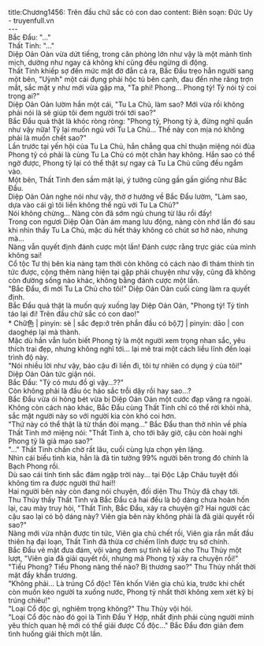title:Chương1456: Trên đầu chữ sắc có con dao
content:
Biên soạn: Đức Uy - truyenfull.vn<br>---<br>Bắc Đẩu: "..."<br>Thất Tinh: "..."<br>Diệp Oản Oản vừa dứt tiếng, trong căn phòng lớn như vậy là một mảnh tĩnh mịch, dường như ngay cả không khí cũng đều ngừng di động.<br>Thất Tinh khiếp sợ đến mức mặt đờ đẫn cả ra, Bắc Đẩu trẹo hẳn người sang một bên, "Uỳnh" một cái đụng phải hộc tủ bên cạnh, đau đến nhe răng trợn mắt, sắc mặt y như mới vừa gặp ma, "Ta phi! Phong... Phong tỷ! Tỷ nói tỷ coi trọng ai?"<br>Diệp Oản Oản lườm hắn một cái, "Tu La Chủ, làm sao? Mới vừa rồi không phải nói là sẽ giúp tôi đem người trói tới sao?"<br>Bắc Đẩu quả thật là khóc ròng ròng: "Phong tỷ, Phong tỷ à, đừng nghĩ quẩn như vậy nữa! Tỷ lại muốn ngủ với Tu La Chủ... Thế này con mịa nó không phải là muốn chết sao?"<br>Lần trước tại yến hội của Tu La Chủ, hắn chẳng qua chỉ thuận miệng nói đùa Phong tỷ có phải là cùng Tu La Chủ có một chân hay không. Hắn sao có thể ngờ được, Phong tỷ lại có thể thật sự ngay cả Tu La Chủ cũng đều ngắm vào.<br>Một bên, Thất Tinh đen sầm mặt lại, ý tưởng cũng gần gần giống như Bắc Đẩu.<br>Diệp Oản Oản nghe nói như vậy, thờ ơ hướng về Bắc Đẩu lườm, "Làm sao, dựa vào cái gì tôi liền không thể ngủ với Tu La Chủ?"<br>Nói không chừng... Nàng còn đã sớm ngủ chung từ lâu rồi đấy!<br>Trong con ngươi Diệp Oản Oản ám mang lưu động, nàng còn nhớ lần đó sau khi nhìn thấy Tu La Chủ, mặc dù hết thảy không có chút sơ hở nào, nhưng mà...<br>Nàng vẫn quyết định đánh cược một lần! Đánh cược rằng trực giác của mình không sai!<br>Cổ tộc Tư thị bên kia nàng tạm thời còn không có cách nào đi thám thính tin tức được, cộng thêm nàng hiện tại gặp phải chuyện như vậy, cũng đã không còn đường sống nào khác, không bằng đánh cược một lần.<br>"Bắc Đẩu, đi mời Tu La Chủ cho tôi!" Diệp Oản Oản cuối cùng làm ra quyết định.<br>Bắc Đẩu quả thật là muốn quỳ xuống lạy Diệp Oản Oản, "Phong tỷ! Tỷ tỉnh táo lại đi! Trên đầu chữ sắc có con dao!"<br>* Chữ色 | pinyin: sè | sắc đẹp:ở trên phần đầu có bộ刀 | pinyin: dāo | con daoghép lại mà thành.<br>Mặc dù hắn vẫn luôn biết Phong tỷ là một người xem trọng nhan sắc, yêu thích trai đẹp, nhưng không nghĩ tới... lại mê trai một cách liều lĩnh đến loại trình độ này.<br>"Nói nhiều lời như vậy, bảo cậu đi liền đi, tôi tự nhiên có dụng ý của tôi!" Diệp Oản Oản tức giận nói.<br>Bắc Đẩu: "Tỷ có mưu đồ gì vậy…??"<br>Còn không phải là đầu óc háo sắc trỗi dậy rồi hay sao…?<br>Bắc Đẩu vừa ói hỏng bét vừa bị Diệp Oản Oản một cước đạp văng ra ngoài.<br>Không còn cách nào khác, Bắc Đẩu cùng Thất Tinh chỉ có thể rời khỏi nhà, sắc mặt người này so với người kia còn khó coi hơn.<br>"Thứ này có thể thật là tử thần đòi mạng..." Bắc Đẩu than thở nhìn về phía Thất Tinh mở miệng nói: "Thất Tinh à, cho tới bây giờ, cậu còn hoài nghi Phong tỷ là giả mạo sao?"<br>"..." Thất Tinh chần chờ rất lâu, cuối cùng lựa chọn yên lặng.<br>Nhìn cái biểu tình kia, hẳn là đã tin tưởng 99% người bên trong đó chính là Bạch Phong rồi.<br>Dù sao cái tính tình sắc đảm ngập trời này... tại Độc Lập Châu tuyệt đối không tìm ra được người thứ hai!!<br>Hai người bên này còn đang nói chuyện, đối diện Thu Thủy đã chạy tới.<br>Thu Thủy thấy Thất Tinh và Bắc Đẩu cả hai đều là bộ dáng chưa hoàn hồn lại, cau mày truy hỏi, "Thất Tinh, Bắc Đẩu, xảy ra chuyện gì? Hai người các cậu sao lại có bộ dáng này? Viên gia bên này không phải là đã giải quyết rồi sao?"<br>Nàng mới vừa nhận được tin tức, Viên gia chủ chết rồi, Viên gia rắn mất đầu thiên hạ đại loạn, Thất Tinh đã thừa cơ chiếm lĩnh được trụ sở chính.<br>Bắc Đẩu vẻ mặt đưa đám, vội vàng đem sự tình kể lại cho Thu Thủy một lượt, "Viên gia đã giải quyết rồi, nhưng mà Phong tỷ xảy ra chuyện rồi!"<br>"Tiểu Phong? Tiểu Phong nàng thế nào? Bị thương sao?" Thu Thủy nhất thời mặt đầy khẩn trương.<br>"Không phải... Là trúng Cổ độc! Tên khốn Viên gia chủ kia, trước khi chết còn muốn kéo người ta xuống nước, Phong tỷ nhất thời không xem xét kỹ bị trúng chiêu!"<br>"Loại Cổ độc gì, nghiêm trọng không?" Thu Thủy vội hỏi.<br>"Loại Cổ độc nào đó gọi là Tình Đầu Ý Hợp, nhất định phải cùng người mình yêu thích quan hệ mới có thể giải được Cổ độc..." Bắc Đẩu đơn giản đem tình huống giải thích một lần.